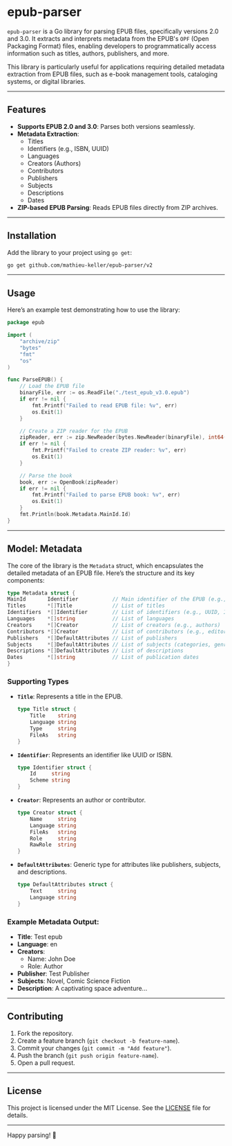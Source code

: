 # epub-parser

`epub-parser` is a Go library for parsing EPUB files, specifically versions 2.0 and 3.0. It extracts and interprets metadata from the EPUB's `OPF` (Open Packaging Format) files, enabling developers to programmatically access information such as titles, authors, publishers, and more.

This library is particularly useful for applications requiring detailed metadata extraction from EPUB files, such as e-book management tools, cataloging systems, or digital libraries.

---

## Features

- **Supports EPUB 2.0 and 3.0**: Parses both versions seamlessly.
- **Metadata Extraction**:
    - Titles
    - Identifiers (e.g., ISBN, UUID)
    - Languages
    - Creators (Authors)
    - Contributors
    - Publishers
    - Subjects
    - Descriptions
    - Dates
- **ZIP-based EPUB Parsing**: Reads EPUB files directly from ZIP archives.

---

## Installation

Add the library to your project using `go get`:

```sh
go get github.com/mathieu-keller/epub-parser/v2
```

---

## Usage

Here’s an example test demonstrating how to use the library:

```go
package epub

import (
	"archive/zip"
	"bytes"
	"fmt"
	"os"
)

func ParseEPUB() {
	// Load the EPUB file
	binaryFile, err := os.ReadFile("./test_epub_v3.0.epub")
	if err != nil {
		fmt.Printf("Failed to read EPUB file: %v", err)
		os.Exit(1)
	}

	// Create a ZIP reader for the EPUB
	zipReader, err := zip.NewReader(bytes.NewReader(binaryFile), int64(len(binaryFile)))
	if err != nil {
		fmt.Printf("Failed to create ZIP reader: %v", err)
		os.Exit(1)
	}

	// Parse the book
	book, err := OpenBook(zipReader)
	if err != nil {
		fmt.Printf("Failed to parse EPUB book: %v", err)
		os.Exit(1)
	}
	fmt.Println(book.Metadata.MainId.Id)
}
```

---

## Model: Metadata

The core of the library is the `Metadata` struct, which encapsulates the detailed metadata of an EPUB file. Here’s the structure and its key components:


```go
type Metadata struct {
MainId       Identifier           // Main identifier of the EPUB (e.g., UUID)
Titles       *[]Title             // List of titles
Identifiers  *[]Identifier        // List of identifiers (e.g., UUID, ISBN, etc.)
Languages    *[]string            // List of languages
Creators     *[]Creator           // List of creators (e.g., authors)
Contributors *[]Creator           // List of contributors (e.g., editors, producers)
Publishers   *[]DefaultAttributes // List of publishers
Subjects     *[]DefaultAttributes // List of subjects (categories, genres)
Descriptions *[]DefaultAttributes // List of descriptions
Dates        *[]string            // List of publication dates
}
```

### Supporting Types

- **`Title`**: Represents a title in the EPUB.
  ```go
  type Title struct {
      Title    string
      Language string
      Type     string
      FileAs   string
  }
  ```

- **`Identifier`**: Represents an identifier like UUID or ISBN.
  ```go
  type Identifier struct {
      Id     string
      Scheme string
  }
  ```

- **`Creator`**: Represents an author or contributor.
  ```go
  type Creator struct {
      Name     string
      Language string
      FileAs   string
      Role     string
      RawRole  string
  }
  ```

- **`DefaultAttributes`**: Generic type for attributes like publishers, subjects, and descriptions.
  ```go
  type DefaultAttributes struct {
      Text     string
      Language string
  }
  ```

### Example Metadata Output:

- **Title**: Test epub
- **Language**: en
- **Creators**:
    - Name: John Doe
    - Role: Author
- **Publisher**: Test Publisher
- **Subjects**: Novel, Comic Science Fiction
- **Description**: A captivating space adventure...

---

## Contributing

1. Fork the repository.
2. Create a feature branch (`git checkout -b feature-name`).
3. Commit your changes (`git commit -m "Add feature"`).
4. Push the branch (`git push origin feature-name`).
5. Open a pull request.

---

## License

This project is licensed under the MIT License. See the [LICENSE](LICENSE) file for details.

---

Happy parsing! 🚀
